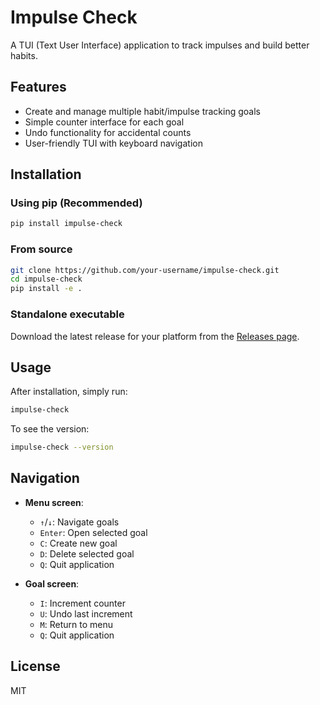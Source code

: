 # Impulse Check

A TUI (Text User Interface) application to track impulses and build better habits.

## Features

- Create and manage multiple habit/impulse tracking goals
- Simple counter interface for each goal
- Undo functionality for accidental counts
- User-friendly TUI with keyboard navigation

## Installation

### Using pip (Recommended)

```bash
pip install impulse-check
```

### From source

```bash
git clone https://github.com/your-username/impulse-check.git
cd impulse-check
pip install -e .
```

### Standalone executable

Download the latest release for your platform from the [Releases page](https://github.com/your-username/impulse-check/releases).

## Usage

After installation, simply run:

```bash
impulse-check
```

To see the version:

```bash
impulse-check --version
```

## Navigation

- **Menu screen**:
  - `↑`/`↓`: Navigate goals
  - `Enter`: Open selected goal
  - `C`: Create new goal
  - `D`: Delete selected goal
  - `Q`: Quit application

- **Goal screen**:
  - `I`: Increment counter
  - `U`: Undo last increment
  - `M`: Return to menu
  - `Q`: Quit application

## License

MIT
